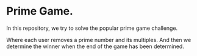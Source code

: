 # Prime Game.

In this repository, we try to solve the popular
prime game challenge.

Where each user removes a prime number and its multiples.
And then we determine the winner when the end of the game has been determined.
